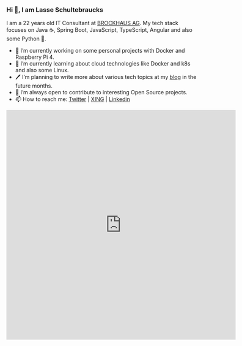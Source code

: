 ### Hi 👋, I am Lasse Schultebraucks

I am a 22 years old IT Consultant at [BROCKHAUS AG](https://www.brockhaus-ag.de/). My tech stack focuses on Java ☕, Spring Boot, JavaScript, TypeScript, Angular and also some Python 🐍.

- 🔭 I’m currently working on some personal projects with Docker and Raspberry Pi 4.
- 🌱 I’m currently learning about cloud technologies like Docker and k8s and also some Linux.
- 🖊  I’m planning to write more about various tech topics at my [blog](https://lasseschultebraucks.com/) in the future months.  
- 👯 I’m always open to contribute to interesting Open Source projects.
- 📫 How to reach me: [Twitter](https://twitter.com/LSchultebraucks) | [XING](https://www.xing.com/profile/Lasse_Schultebraucks/) | [Linkedin](https://www.linkedin.com/in/lasse-schultebraucks-407b54175/)

<iframe width="600" height="600" src="https://ionicabizau.github.io/github-profile-languages/api.html?LSchultebraucks" frameborder="0"></iframe>
